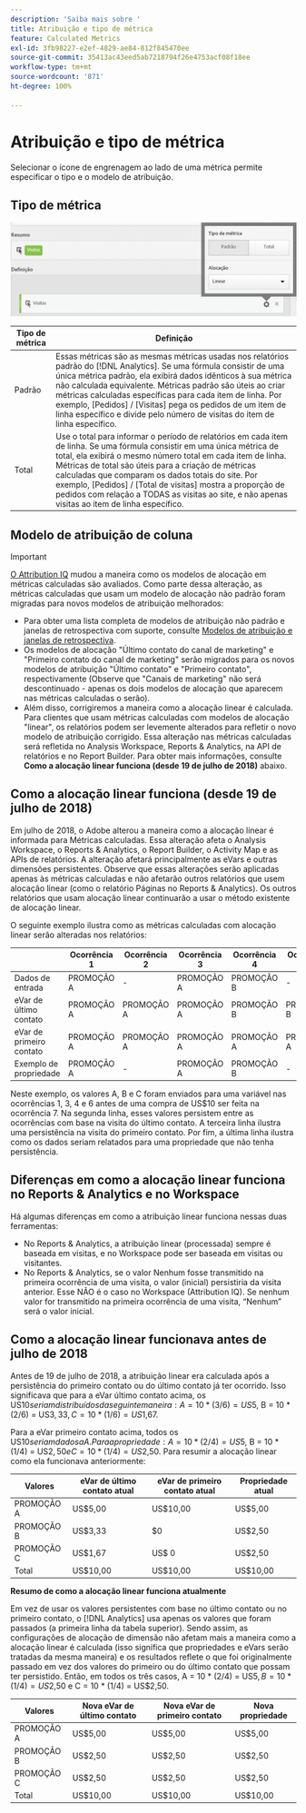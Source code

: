 ```yaml
---
description: 'Saiba mais sobre '
title: Atribuição e tipo de métrica
feature: Calculated Metrics
exl-id: 3fb98227-e2ef-4829-ae84-812f845470ee
source-git-commit: 35413ac43eed5ab7218794f26e4753acf08f18ee
workflow-type: tm+mt
source-wordcount: '871'
ht-degree: 100%

---
```


# Atribuição e tipo de métrica

Selecionar o ícone de engrenagem ao lado de uma métrica permite especificar o tipo e o modelo de atribuição.

## Tipo de métrica

![](assets/cm_type_alloc.png)

| Tipo de métrica | Definição |
|---|---|
| Padrão | Essas métricas são as mesmas métricas usadas nos relatórios padrão do [!DNL Analytics]. Se uma fórmula consistir de uma única métrica padrão, ela exibirá dados idênticos à sua métrica não calculada equivalente. Métricas padrão são úteis ao criar métricas calculadas específicas para cada item de linha. Por exemplo, [Pedidos] / [Visitas] pega os pedidos de um item de linha específico e divide pelo número de visitas do item de linha específico. |
| Total | Use o total para informar o período de relatórios em cada item de linha. Se uma fórmula consistir em uma única métrica de total, ela exibirá o mesmo número total em cada item de linha. Métricas de total são úteis para a criação de métricas calculadas que comparam os dados totais do site. Por exemplo, [Pedidos] / [Total de visitas] mostra a proporção de pedidos com relação a TODAS as visitas ao site, e não apenas visitas ao item de linha específico. |

## Modelo de atribuição de coluna

>[!IMPORTANT]
>
>[O Attribution IQ](/help/analyze/analysis-workspace/attribution/overview.md) mudou a maneira como os modelos de alocação em métricas calculadas são avaliados. Como parte dessa alteração, as métricas calculadas que usam um modelo de alocação não padrão foram migradas para novos modelos de atribuição melhorados:
>
>* Para obter uma lista completa de modelos de atribuição não padrão e janelas de retrospectiva com suporte, consulte [Modelos de atribuição e janelas de retrospectiva](/help/analyze/analysis-workspace/attribution/models.md).
>* Os modelos de alocação &quot;Último contato do canal de marketing&quot; e &quot;Primeiro contato do canal de marketing&quot; serão migrados para os novos modelos de atribuição &quot;Último contato&quot; e &quot;Primeiro contato&quot;, respectivamente (Observe que &quot;Canais de marketing&quot; não será descontinuado - apenas os dois modelos de alocação que aparecem nas métricas calculadas o serão).
>* Além disso, corrigiremos a maneira como a alocação linear é calculada. Para clientes que usam métricas calculadas com modelos de alocação &quot;linear&quot;, os relatórios podem ser levemente alterados para refletir o novo modelo de atribuição corrigido. Essa alteração nas métricas calculadas será refletida no Analysis Workspace, Reports &amp; Analytics, na API de relatórios e no Report Builder. Para obter mais informações, consulte **Como a alocação linear funciona (desde 19 de julho de 2018)** abaixo.


## Como a alocação linear funciona (desde 19 de julho de 2018)

Em julho de 2018, o Adobe alterou a maneira como a alocação linear é informada para Métricas calculadas. Essa alteração afeta o Analysis Workspace, o Reports &amp; Analytics, o Report Builder, o Activity Map e as APIs de relatórios. A alteração afetará principalmente as eVars e outras dimensões persistentes. Observe que essas alterações serão aplicadas apenas às métricas calculadas e não afetarão outros relatórios que usem alocação linear (como o relatório Páginas no Reports &amp; Analytics). Os outros relatórios que usam alocação linear continuarão a usar o método existente de alocação linear.

O seguinte exemplo ilustra como as métricas calculadas com alocação linear serão alteradas nos relatórios:

|  | Ocorrência 1 | Ocorrência 2 | Ocorrência 3 | Ocorrência 4 | Ocorrência 5 | Ocorrência 6 | Ocorrência 7 |
|--- |--- |--- |--- |--- |--- |--- |--- |
| Dados de entrada | PROMOÇÃO A | - | PROMOÇÃO A | PROMOÇÃO B | - | PROMOÇÃO C | $10 |
| eVar de último contato | PROMOÇÃO A | PROMOÇÃO A | PROMOÇÃO A | PROMOÇÃO B | PROMOÇÃO B | PROMOÇÃO C | US$ 10 |
| eVar de primeiro contato | PROMOÇÃO A | PROMOÇÃO A | PROMOÇÃO A | PROMOÇÃO A | PROMOÇÃO A | PROMOÇÃO A | US$ 10 |
| Exemplo de propriedade | PROMOÇÃO A | - | PROMOÇÃO A | PROMOÇÃO B | - | PROMOÇÃO C | US$ 10 |

Neste exemplo, os valores A, B e C foram enviados para uma variável nas ocorrências 1, 3, 4 e 6 antes de uma compra de US$10 ser feita na ocorrência 7. Na segunda linha, esses valores persistem entre as ocorrências com base na visita do último contato. A terceira linha ilustra uma persistência na visita do primeiro contato. Por fim, a última linha ilustra como os dados seriam relatados para uma propriedade que não tenha persistência.

## Diferenças em como a alocação linear funciona no Reports &amp; Analytics e no Workspace

Há algumas diferenças em como a atribuição linear funciona nessas duas ferramentas:

* No Reports &amp; Analytics, a atribuição linear (processada) sempre é baseada em visitas, e no Workspace pode ser baseada em visitas ou visitantes.
* No Reports &amp; Analytics, se o valor Nenhum fosse transmitido na primeira ocorrência de uma visita, o valor (inicial) persistiria da visita anterior. Esse NÃO é o caso no Workspace (Attribution IQ). Se nenhum valor for transmitido na primeira ocorrência de uma visita, “Nenhum” será o valor inicial.

## Como a alocação linear funcionava antes de julho de 2018

Antes de 19 de julho de 2018, a atribuição linear era calculada após a persistência do primeiro contato ou do último contato já ter ocorrido. Isso significava que para a eVar último contato acima, os US$10 seriam distribuídos da seguinte maneira: A = 10 * (3/6) = US$5, B = 10 * (2/6) = US$3,33, C = 10 * (1/6) = US$1,67.

Para a eVar primeiro contato acima, todos os US$10 seriam dados a A. Para a propriedade: A = 10 * (2/4) = US$5, B = 10 * (1/4) = US$2,50 e C = 10 * (1/4) = US$2,50. Para resumir a alocação linear como ela funcionava anteriormente:

| Valores | eVar de último contato atual | eVar de primeiro contato atual | Propriedade atual |
|---|---|---|---|
| PROMOÇÃO A | US$5,00 | US$10,00 | US$5,00 |
| PROMOÇÃO B | US$3,33 | $0 | US$2,50 |
| PROMOÇÃO C | US$1,67 | US$ 0 | US$2,50 |
| Total | US$10,00 | US$10,00 | US$10,00 |

**Resumo de como a alocação linear funciona atualmente**

Em vez de usar os valores persistentes com base no último contato ou no primeiro contato, o [!DNL Analytics] usa apenas os valores que foram passados (a primeira linha da tabela superior). Sendo assim, as configurações de alocação de dimensão não afetam mais a maneira como a alocação linear é calculada (isso significa que propriedades e eVars serão tratadas da mesma maneira) e os resultados reflete o que foi originalmente passado em vez dos valores do primeiro ou do último contato que possam ter persistido. Então, em todos os três casos, A = 10 * (2/4) = US$5, B = 10 * (1/4) = US$2,50 e C = 10 * (1/4) = US$2,50.

| Valores | Nova eVar de último contato | Nova eVar de primeiro contato | Nova propriedade |
|---|---|---|---|
| PROMOÇÃO A | US$5,00 | US$5,00 | US$5,00 |
| PROMOÇÃO B | US$2,50 | US$2,50 | US$2,50 |
| PROMOÇÃO C | US$2,50 | US$2,50 | US$2,50 |
| Total | US$10,00 | US$10,00 | US$10,00 |
